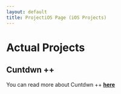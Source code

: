 ```yaml
---
layout: default
title: ProjectiOS Page (iOS Projects)
---
```


# Actual Projects

## Cuntdwn ++
You can read more about Cuntdwn ++ [**here**](https://cia.o)
